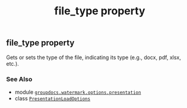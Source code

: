 ﻿---
title: file_type property
second_title: GroupDocs.Watermark for Python via .NET API References
description: 
type: docs
url: /python-net/groupdocs.watermark.options.presentation/presentationloadoptions/file_type/
is_root: false
weight: 40
---

## file_type property


Gets or sets the type of the file, 
indicating its type (e.g., docx, pdf, xlsx, etc.).

### See Also
* module [`groupdocs.watermark.options.presentation`](../../)
* class [`PresentationLoadOptions`](/watermark/python-net/groupdocs.watermark.options.presentation/presentationloadoptions)
